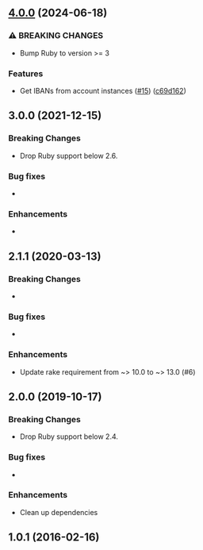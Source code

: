 ## [4.0.0](https://github.com/sequra/norma43_parser/compare/3.0.0...v4.0.0) (2024-06-18)


### ⚠ BREAKING CHANGES

* Bump Ruby to version >= 3

### Features

* Get IBANs from account instances ([#15](https://github.com/sequra/norma43_parser/issues/15)) ([c69d162](https://github.com/sequra/norma43_parser/commit/c69d162361b188f2b2d904b1958e3108be9a3939))


## 3.0.0 (2021-12-15)

### Breaking Changes

- Drop Ruby support below 2.6.

### Bug fixes

-

### Enhancements

-

## 2.1.1 (2020-03-13)

### Breaking Changes

-

### Bug fixes

-

### Enhancements

- Update rake requirement from ~> 10.0 to ~> 13.0 (#6)

## 2.0.0 (2019-10-17)

### Breaking Changes

- Drop Ruby support below 2.4.

### Bug fixes

-

### Enhancements

- Clean up dependencies

## 1.0.1 (2016-02-16)
